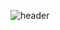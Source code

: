 ![header](https://capsule-render.vercel.app/api?type=waving&color=random&height=300&section=header&text=Hi%20there%21&fontSize=80)
